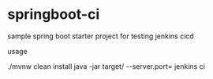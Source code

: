# springboot-ci

sample spring boot starter project for testing jenkins cicd

usage

./mvnw clean install
java -jar target/<jar> --server.port=<port>
jenkins ci
